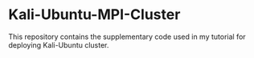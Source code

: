 # Kali-Ubuntu-MPI-Cluster
This repository contains the supplementary code used in my tutorial for deploying Kali-Ubuntu cluster. 
